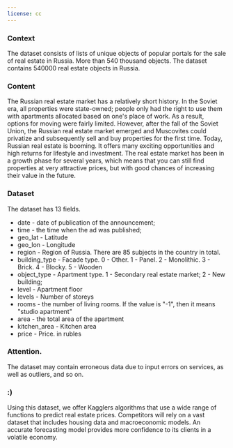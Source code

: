 ```yaml
---
license: cc
---
```

### Context

The dataset consists of lists of unique objects of popular portals for the sale of real estate in Russia. More than 540 thousand objects.
The dataset contains 540000 real estate objects in Russia.


### Content
The Russian real estate market has a relatively short history. In the Soviet era, all properties were state-owned; people only had the right to use them with apartments allocated based on one's place of work. As a result, options for moving were fairly limited. However, after the fall of the Soviet Union, the Russian real estate market emerged and Muscovites could privatize and subsequently sell and buy properties for the first time. Today, Russian real estate is booming. It offers many exciting opportunities and high returns for lifestyle and investment.
The real estate market has been in a growth phase for several years, which means that you can still find properties at very attractive prices, but with good chances of increasing their value in the future.

### Dataset 
The dataset has 13 fields.
- date - date of publication of the announcement;
- time - the time when the ad was published;
- geo_lat - Latitude
- geo_lon - Longitude
- region - Region of Russia. There are 85 subjects in the country in total.
- building_type - Facade type. 0 - Other. 1 - Panel. 2 - Monolithic. 3 - Brick. 4 - Blocky. 5 - Wooden
- object_type - Apartment type. 1 - Secondary real estate market; 2 - New building;
- level - Apartment floor
- levels - Number of storeys
- rooms - the number of living rooms. If the value is "-1", then it means "studio apartment"
- area - the total area of ​​the apartment
- kitchen_area - Kitchen area
- price - Price. in rubles

### Attention. 
The dataset may contain erroneous data due to input errors on services, as well as outliers, and so on.

### :)
Using this dataset, we offer Kagglers algorithms that use a wide range of functions to predict real estate prices. Competitors will rely on a vast dataset that includes housing data and macroeconomic models. An accurate forecasting model provides more confidence to its clients in a volatile economy.
